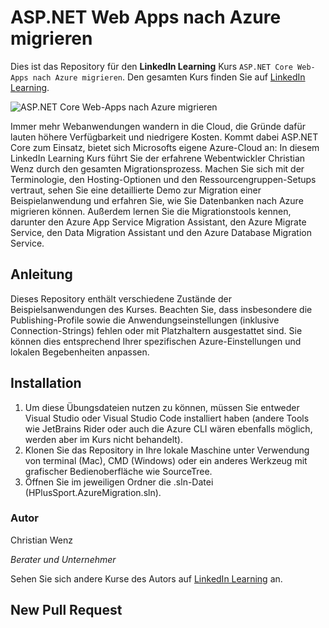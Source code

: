 # ASP.NET Web Apps nach Azure migrieren

Dies ist das Repository für den **LinkedIn Learning** Kurs `ASP.NET Core Web-Apps nach Azure migrieren`. Den gesamten Kurs finden Sie auf [LinkedIn Learning][lil-course-url].

![ASP.NET Core Web-Apps nach Azure migrieren][lil-thumbnail-url] 

Immer mehr Webanwendungen wandern in die Cloud, die Gründe dafür lauten höhere Verfügbarkeit und niedrigere Kosten. Kommt dabei ASP.NET Core zum Einsatz, bietet sich Microsofts eigene Azure-Cloud an: In diesem LinkedIn Learning Kurs führt Sie der erfahrene Webentwickler Christian Wenz durch den gesamten Migrationsprozess. Machen Sie sich mit der Terminologie, den Hosting-Optionen und den Ressourcengruppen-Setups vertraut, sehen Sie eine detaillierte Demo zur Migration einer Beispielanwendung und erfahren Sie, wie Sie Datenbanken nach Azure migrieren können. Außerdem lernen Sie die Migrationstools kennen, darunter den Azure App Service Migration Assistant, den Azure Migrate Service, den Data Migration Assistant und den Azure Database Migration Service.

## Anleitung

Dieses Repository enthält verschiedene Zustände der Beispielsanwendungen des Kurses. Beachten Sie, dass insbesondere die Publishing-Profile sowie die Anwendungseinstellungen (inklusive Connection-Strings) fehlen oder mit Platzhaltern ausgestattet sind. Sie können dies entsprechend Ihrer spezifischen Azure-Einstellungen und lokalen Begebenheiten anpassen.

## Installation

1. Um diese Übungsdateien nutzen zu können, müssen Sie entweder Visual Studio oder Visual Studio Code installiert haben (andere Tools wie JetBrains Rider oder auch die Azure CLI wären ebenfalls möglich, werden aber im Kurs nicht behandelt).
2. Klonen Sie das Repository in Ihre lokale Maschine unter Verwendung von terminal (Mac), CMD (Windows) oder ein anderes Werkzeug mit grafischer Bedienoberfläche wie SourceTree.
3. Öffnen Sie im jeweiligen Ordner die .sln-Datei (HPlusSport.AzureMigration.sln).

### Autor

Christian Wenz

_Berater und Unternehmer_

Sehen Sie sich andere Kurse des Autors auf [LinkedIn Learning](https://www.linkedin.com/learning/instructors/christian-wenz) an.

[0]: # (Replace these placeholder URLs with actual course URLs)
[lil-course-url]: https://www.linkedin.com/learning/asp-dot-net-core-web-apps-nach-azure-migrieren
[lil-thumbnail-url]: https://media.licdn.com/dms/image/C4D0DAQGlmOj2WLBpIQ/learning-public-crop_675_1200/0/1680083909400?e=2147483647&v=beta&t=Btp-x9o1OvCX1k8Ms0Jj-NTZb1Dl5_8WiofSCcLKCdI

## New Pull Request
